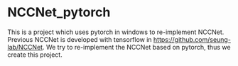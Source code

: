 # NCCNet_pytorch
This is a project which uses pytorch in windows to re-implement NCCNet.
Previous NCCNet is developed with tensorflow in https://github.com/seung-lab/NCCNet.
We try to re-implement the NCCNet based on pytorch, thus we create this project.

